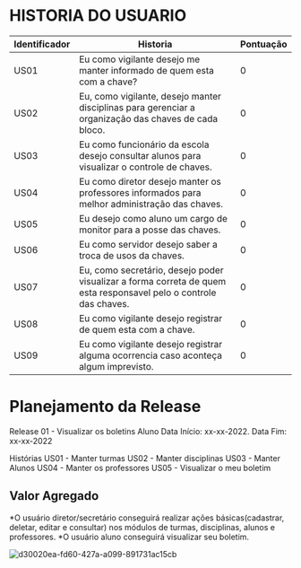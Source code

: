 
 # HISTORIA DO USUARIO
| Identificador | Historia | Pontuação
| --- | --- | --- | 
| US01 | Eu como vigilante desejo me manter informado de quem esta com a chave? | 0
| US02 | Eu, como vigilante, desejo manter disciplinas para gerenciar a organização das chaves de cada bloco. | 0
| US03 | Eu como funcionário da escola desejo consultar alunos para visualizar o controle de chaves. | 0
| US04 | Eu como diretor desejo manter os professores informados para melhor administração das chaves. | 0
| US05 | Eu desejo como aluno um cargo de monitor para a posse das chaves. | 0
| US06 | Eu como servidor desejo saber a troca de usos da chaves. | 0
| US07 | Eu, como secretário, desejo poder visualizar a forma correta de quem esta responsavel pelo o controle das chaves. | 0
| US08 | Eu como vigilante desejo registrar de quem esta com a chave. | 0
| US09 | Eu como vigilante desejo registrar alguma ocorrencia caso aconteça algum imprevisto. | 0

# Planejamento da Release

Release 01 - Visualizar os boletins Aluno
Data Início: xx-xx-2022. Data Fim: xx-xx-2022

Histórias
US01 - Manter turmas
US02 - Manter disciplinas
US03 - Manter Alunos
US04 - Manter os professores
US05 - Visualizar o meu boletim
## Valor Agregado
*O usuário diretor/secretário conseguirá realizar ações básicas(cadastrar, deletar, editar e consultar) nos módulos de turmas, disciplinas, alunos e professores.
*O usuário aluno conseguirá visualizar seu boletim.
 
![d30020ea-fd60-427a-a099-891731ac15cb](https://github.com/kemellyamorim/monitoria/assets/144693858/da43c584-a861-42a4-863d-97261ba02a50)
